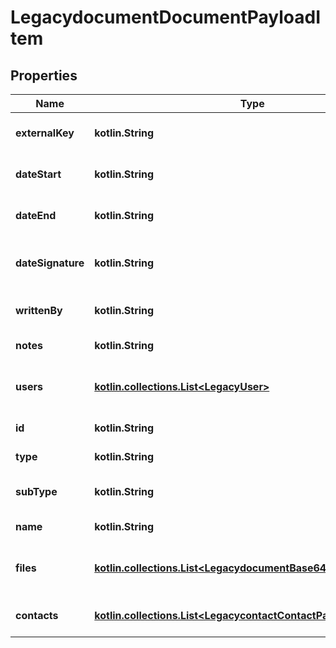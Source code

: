 
# LegacydocumentDocumentPayloadItem

## Properties
Name | Type | Description | Notes
------------ | ------------- | ------------- | -------------
**externalKey** | **kotlin.String** | external key of the document |  [optional]
**dateStart** | **kotlin.String** | date start of the document |  [optional]
**dateEnd** | **kotlin.String** | date end of the document |  [optional]
**dateSignature** | **kotlin.String** | date signature of the document |  [optional]
**writtenBy** | **kotlin.String** | author of the document |  [optional]
**notes** | **kotlin.String** | notes of the document |  [optional]
**users** | [**kotlin.collections.List&lt;LegacyUser&gt;**](LegacyUser.md) | users related to the document |  [optional]
**id** | **kotlin.String** | id of the document |  [optional]
**type** | **kotlin.String** | type of the document |  [optional]
**subType** | **kotlin.String** | subtype of the document |  [optional]
**name** | **kotlin.String** | name of the document |  [optional]
**files** | [**kotlin.collections.List&lt;LegacydocumentBase64FilePayloadItem&gt;**](LegacydocumentBase64FilePayloadItem.md) | Files contained inside the document |  [optional]
**contacts** | [**kotlin.collections.List&lt;LegacycontactContactPayloadItem&gt;**](LegacycontactContactPayloadItem.md) | List of linked contacts |  [optional]



